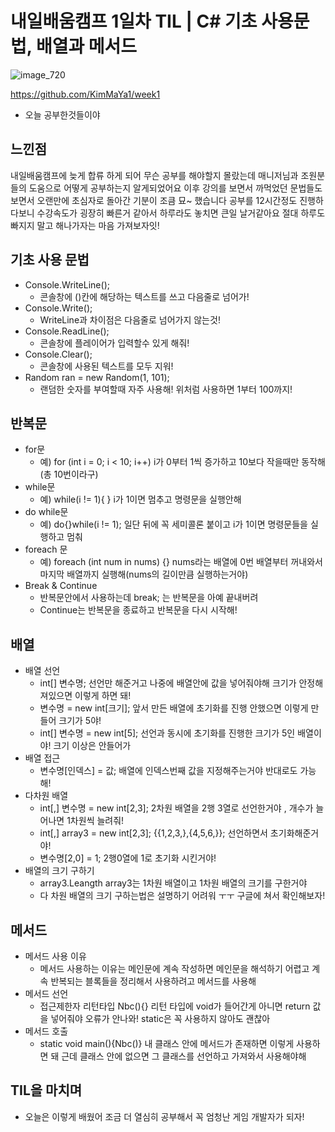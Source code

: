 # 내일배움캠프 1일차 TIL | C# 기초 사용문법, 배열과 메서드

  ![image_720](https://github.com/KimMaYa1/NBC/assets/141565207/e84deae9-27a9-4728-a617-7bc512f9d10b)

 <htr>https://github.com/KimMaYa1/week1
 
 - 오늘 공부한것들이야



## 느낀점

 내일배움캠프에 늦게 합류 하게 되어 무슨 공부를 해야할지 몰랐는데 
 매니저님과 조원분들의 도움으로 어떻게 공부하는지 알게되었어요
 이후 강의를 보면서 까먹었던 문법들도 보면서 오랜만에 초심자로 돌아간 기분이 조큼 묘~ 했습니다
 공부를 12시간정도 진행하다보니 수강속도가 굉장히 빠른거 같아서 하루라도 놓치면 큰일 날거같아요
 절대 하루도 빠지지 말고 해나가자는 마음 가져보자잇!

## 기초 사용 문법

 - Console.WriteLine();  
   - 콘솔창에 ()칸에 해당하는 텍스트를 쓰고 다음줄로 넘어가!
 - Console.Write();      
   - WriteLine과 차이점은 다음줄로 넘어가지 않는것!
 - Console.ReadLine();   
   - 콘솔창에 플레이어가 입력할수 있게 해줘!
 - Console.Clear();
   - 콘솔창에 사용된 텍스트를 모두 지워!
 - Random ran = new Random(1, 101);
   - 랜덤한 숫자를 부여할때 자주 사용해! 위처럼 사용하면 1부터 100까지!

## 반복문

 - for문
   - 예) for (int i = 0; i < 10; i++) i가 0부터 1씩 증가하고 10보다 작을때만 동작해 (총 10번이라구)
 - while문
   - 예) while(i != 1){ } i가 1이면 멈추고 명령문을 실행안해
 - do while문
   - 예) do{}while(i != 1); 일단 뒤에 꼭 세미콜론 붙이고 i가 1이면 명령문들을 실행하고 멈춰
 - foreach 문
   - 예) foreach (int num in nums) {} nums라는 배열에 0번 배열부터 꺼내와서 마지막 배열까지 실행해(nums의 길이만큼 실행하는거야)
 - Break & Continue
   - 반복문안에서 사용하는데 break; 는 반복문을 아예 끝내버려
   - Continue는 반복문을 종료하고 반복문을 다시 시작해!

## 배열
 
 - 배열 선언
   - int[] 변수명; 선언만 해준거고 나중에 배열안에 값을 넣어줘야해 크기가 안정해져있으면 이렇게 하면 돼!
   - 변수명 = new int[크기]; 앞서 만든 배열에 초기화를 진행 안했으면 이렇게 만들어 크기가 5야! 
   - int[] 변수명 = new int[5]; 선언과 동시에 초기화를 진행한 크기가 5인 배열이야! 크기 이상은 안들어가
 - 배열 접근
   - 변수명[인덱스] = 값; 배열에 인덱스번째 값을 지정해주는거야 반대로도 가능해!
 - 다차원 배열
   - int[,] 변수명 = new int[2,3]; 2차원 배열을 2행 3열로 선언한거야 , 개수가 늘어나면 1차원씩 늘려줘!
   - int[,] array3 = new int[2,3]; {{1,2,3,},{4,5,6,}}; 선언하면서 초기화해준거야!
   - 변수명[2,0] = 1; 2행0열에 1로 초기화 시킨거야!
 - 배열의 크기 구하기
   - array3.Leangth array3는 1차원 배열이고 1차원 배열의 크기를 구한거야
   - 다 차원 배열의 크기 구하는법은 설명하기 어려워 ㅜㅜ 구글에 쳐서 확인해보자!
 
## 메서드

 - 메서드 사용 이유
   - 메서드 사용하는 이유는 메인문에 계속 작성하면 메인문을 해석하기 어렵고 계속 반복되는 블록들을 정리해서 사용하려고 메서드를 사용해
 - 메서드 선언
   - 접근제한자 리턴타입 Nbc(){} 리턴 타입에 void가 들어간게 아니면 return 값을 넣어줘야 오류가 안나와! static은 꼭 사용하지 않아도 괜찮아
 - 메서드 호출
   - static void main(){Nbc()} 내 클래스 안에 메서드가 존재하면 이렇게 사용하면 돼 근데 클래스 안에 없으면 그 클래스를 선언하고 가져와서 사용해야해 

## TIL을 마치며

 - 오늘은 이렇게 배웠어 조금 더 열심히 공부해서 꼭 엄청난 게임 개발자가 되자! 
